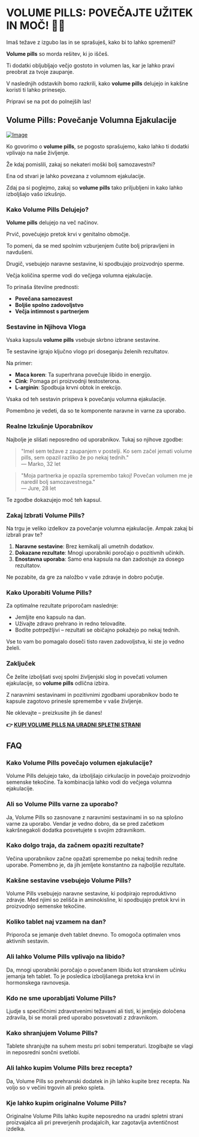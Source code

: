 # VOLUME PILLS: POVEČAJTE UŽITEK IN MOČ! 💪✨

Imaš težave z izgubo las in se sprašuješ, kako bi to lahko spremenil? 

**Volume pills** so morda rešitev, ki jo iščeš. 

Ti dodatki obljubljajo večjo gostoto in volumen las, kar je lahko pravi preobrat za tvoje zaupanje. 

V naslednjih odstavkih bomo razkrili, kako **volume pills** delujejo in kakšne koristi ti lahko prinesejo. 

Pripravi se na pot do polnejših las!

## Volume Pills: Povečanje Volumna Ejakulacije

[![Image](https://www2.sellhealth.com/181/volumepills500x140_A.jpg)](https://gchaffi.com/lRARfCD8)

Ko govorimo o **volume pills**, se pogosto sprašujemo, kako lahko ti dodatki vplivajo na naše življenje. 

Že kdaj pomislili, zakaj so nekateri moški bolj samozavestni? 

Ena od stvari je lahko povezana z volumnom ejakulacije.

Zdaj pa si poglejmo, zakaj so **volume pills** tako priljubljeni in kako lahko izboljšajo vašo izkušnjo.

### Kako Volume Pills Delujejo?

**Volume pills** delujejo na več načinov. 

Prvič, povečujejo pretok krvi v genitalno območje. 

To pomeni, da se med spolnim vzburjenjem čutite bolj pripravljeni in navdušeni.

Drugič, vsebujejo naravne sestavine, ki spodbujajo proizvodnjo sperme. 

Večja količina sperme vodi do večjega volumna ejakulacije.

To prinaša številne prednosti:

- **Povečana samozavest**
- **Boljše spolno zadovoljstvo**
- **Večja intimnost s partnerjem**

### Sestavine in Njihova Vloga

Vsaka kapsula **volume pills** vsebuje skrbno izbrane sestavine. 

Te sestavine igrajo ključno vlogo pri doseganju želenih rezultatov.

Na primer:

- **Maca koren**: Ta superhrana povečuje libido in energijo.
- **Cink**: Pomaga pri proizvodnji testosterona.
- **L-arginin**: Spodbuja krvni obtok in erekcijo.

Vsaka od teh sestavin prispeva k povečanju volumna ejakulacije. 

Pomembno je vedeti, da so te komponente naravne in varne za uporabo.

### Realne Izkušnje Uporabnikov

Najbolje je slišati neposredno od uporabnikov. Tukaj so njihove zgodbe:

> "Imel sem težave z zaupanjem v postelji. Ko sem začel jemati volume pills, sem opazil razliko že po nekaj tednih."  
> — Marko, 32 let

> "Moja partnerka je opazila spremembo takoj! Povečan volumen me je naredil bolj samozavestnega."  
> — Jure, 28 let

Te zgodbe dokazujejo moč teh kapsul.

### Zakaj Izbrati Volume Pills?

Na trgu je veliko izdelkov za povečanje volumna ejakulacije. Ampak zakaj bi izbrali prav te?

1. **Naravne sestavine**: Brez kemikalij ali umetnih dodatkov.
2. **Dokazane rezultate**: Mnogi uporabniki poročajo o pozitivnih učinkih.
3. **Enostavna uporaba**: Samo ena kapsula na dan zadostuje za dosego rezultatov.

Ne pozabite, da gre za naložbo v vaše zdravje in dobro počutje.

### Kako Uporabiti Volume Pills?

Za optimalne rezultate priporočam naslednje:

- Jemljite eno kapsulo na dan.
- Uživajte zdravo prehrano in redno telovadite.
- Bodite potrpežljivi – rezultati se običajno pokažejo po nekaj tednih.

Vse to vam bo pomagalo doseči tisto raven zadovoljstva, ki ste jo vedno želeli.

### Zaključek

Če želite izboljšati svoj spolni življenjski slog in povečati volumen ejakulacije, so **volume pills** odlična izbira.  

Z naravnimi sestavinami in pozitivnimi zgodbami uporabnikov bodo te kapsule zagotovo prinesle spremembe v vaše življenje.

Ne oklevajte – preizkusite jih še danes!



**👉 [KUPI VOLUME PILLS NA URADNI SPLETNI STRANI](https://gchaffi.com/lRARfCD8)**

## FAQ

### Kako Volume Pills povečajo volumen ejakulacije?
Volume Pills delujejo tako, da izboljšajo cirkulacijo in povečajo proizvodnjo semenske tekočine. Ta kombinacija lahko vodi do večjega volumna ejakulacije.

### Ali so Volume Pills varne za uporabo?
Ja, Volume Pills so zasnovane z naravnimi sestavinami in so na splošno varne za uporabo. Vendar je vedno dobro, da se pred začetkom kakršnegakoli dodatka posvetujete s svojim zdravnikom.

### Kako dolgo traja, da začnem opaziti rezultate?
Večina uporabnikov začne opažati spremembe po nekaj tednih redne uporabe. Pomembno je, da jih jemljete konstantno za najboljše rezultate.

### Kakšne sestavine vsebujejo Volume Pills?
Volume Pills vsebujejo naravne sestavine, ki podpirajo reproduktivno zdravje. Med njimi so zelišča in aminokisline, ki spodbujajo pretok krvi in proizvodnjo semenske tekočine.

### Koliko tablet naj vzamem na dan?
Priporoča se jemanje dveh tablet dnevno. To omogoča optimalen vnos aktivnih sestavin.

### Ali lahko Volume Pills vplivajo na libido?
Da, mnogi uporabniki poročajo o povečanem libidu kot stranskem učinku jemanja teh tablet. To je posledica izboljšanega pretoka krvi in hormonskega ravnovesja.

### Kdo ne sme uporabljati Volume Pills?
Ljudje s specifičnimi zdravstvenimi težavami ali tisti, ki jemljejo določena zdravila, bi se morali pred uporabo posvetovati z zdravnikom. 

### Kako shranjujem Volume Pills?
Tablete shranjujte na suhem mestu pri sobni temperaturi. Izogibajte se vlagi in neposredni sončni svetlobi.

### Ali lahko kupim Volume Pills brez recepta?
Da, Volume Pills so prehranski dodatek in jih lahko kupite brez recepta. Na voljo so v večini trgovin ali preko spleta.

### Kje lahko kupim originalne Volume Pills?
Originalne Volume Pills lahko kupite neposredno na uradni spletni strani proizvajalca ali pri preverjenih prodajalcih, kar zagotavlja avtentičnost izdelka.